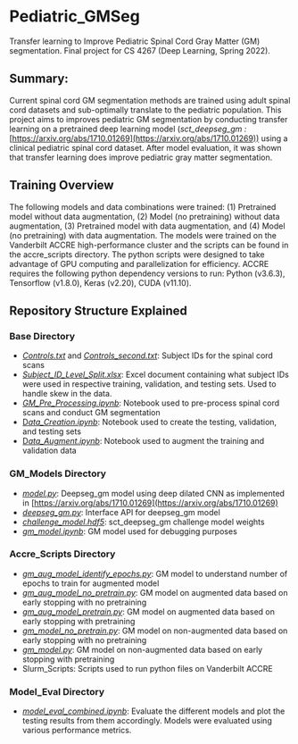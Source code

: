 # Pediatric_GMSeg

Transfer learning to Improve Pediatric Spinal Cord Gray Matter (GM) segmentation. Final project for CS 4267 (Deep Learning, Spring 2022). 

## Summary:

Current spinal cord GM segmentation methods are trained using adult spinal cord datasets and sub-optimally translate to the pediatric population. This project aims to improves pediatric GM segmentation by conducting transfer learning on a pretrained deep learning model (*sct_deepseg_gm :* [https://arxiv.org/abs/1710.01269](https://arxiv.org/abs/1710.01269)) using a clinical pediatric spinal cord dataset. After model evaluation, it was shown that transfer learning does improve pediatric gray matter segmentation.

## Training Overview

The following models and data combinations were trained: (1) Pretrained model without data augmentation, (2) Model (no pretraining) without data augmentation, (3)  Pretrained model with data augmentation, and (4) Model (no pretraining) with data augmentation. The models were trained on the Vanderbilt ACCRE high-performance cluster and the scripts can be found in the accre_scripts directory. The python scripts were designed to take advantage of GPU computing and parallelization for efficiency. ACCRE requires the following python dependency versions to run: Python (v3.6.3), Tensorflow (v1.8.0), Keras (v2.20), CUDA (v11.10).

## Repository Structure Explained

### Base Directory

- [*Controls.txt*](Controls.txt) and [*Controls_second.txt*](Controls_second.txt): Subject IDs for the spinal cord scans
- [*Subject_ID_Level_Split.xlsx*](Subject_ID_Level_Split.xlsx): Excel document containing what subject IDs were used in respective training, validation, and testing sets. Used to handle skew in the data.
- [*GM_Pre_Processing.ipynb*](GM_Pre_Processing.ipynb): Notebook used to pre-process spinal cord scans and conduct GM segmentation
- [D*ata_Creation.ipynb*](data_creation.ipynb): Notebook used to create the testing, validation, and testing sets
- [D*ata_Augment.ipynb*](data_augment.ipynb): Notebook used to augment the training and validation data

### GM_Models Directory

- [*model.py*](gm_models/model.py): Deepseg_gm model using deep dilated CNN as implemented in [https://arxiv.org/abs/1710.01269](https://arxiv.org/abs/1710.01269)
- [*deepseg_gm.py*](gm_models/deepseg_gm.py): Interface API for deepseg_gm model
- [*challenge_model.hdf5*](gm_models/challenge_model.hdf5): sct_deepseg_gm challenge model weights
- [*gm_model.ipynb*](gm_models/gm_model.ipynb): GM model used for debugging purposes

### Accre_Scripts Directory

- [*gm_aug_model_identify_epochs.py*](accre_scripts/gm_aug_model_identify_epochs.py): GM model to understand number of epochs to train for augmented model
- [*gm_aug_model_no_pretrain.py*](accre_scripts/gm_aug_model_no_pretrain.py): GM model on augmented data based on early stopping with no pretraining
- [*gm_aug_model_pretrain.py*](accre_scripts/gm_aug_model_pretrain.py): GM model on augmented data based on early stopping with pretraining
- [*gm_model_no_pretrain.py*](accre_scripts/gm_model_no_pretrain.py): GM model on non-augmented data based on early stopping with no pretraining
- [*gm_model.py*](accre_scripts/gm_model.py): GM model on non-augmented data based on early stopping with pretraining
- Slurm_Scripts: Scripts used to run python files on Vanderbilt ACCRE

### Model_Eval Directory

- [*model_eval_combined.ipynb*](model_eval/model_eval_combined.ipynb): Evaluate the different models and plot the testing results from them accordingly. Models were evaluated using various performance metrics.